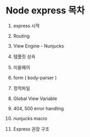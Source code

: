 # Node express 목차

1. express 시작

2. Routing

3. View Engine - Nunjucks

4. 템플릿 상속

5. 미들웨어

6. form ( body-parser )

7. 정적파일

8. Global View Variable

9. 404, 500 error handling

10. nunjucks macro

11. Express 권장 구조
